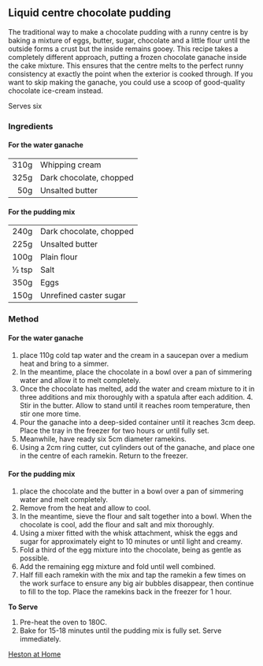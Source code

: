 ## Liquid centre chocolate pudding

The traditional way to make a chocolate pudding with a runny centre is by baking a mixture of eggs, butter, sugar, chocolate and a little flour until the outside forms a crust but the inside remains gooey. This recipe takes a completely different approach, putting a frozen chocolate ganache inside the cake mixture. This ensures that the centre melts to the perfect runny consistency at exactly the point when the exterior is cooked through. If you want to skip making the ganache, you could use a scoop of good-quality chocolate ice-cream instead.

Serves six

### Ingredients

#### For the water ganache

|      |                         |
| ---: | ----------------------- |
| 310g | Whipping cream          |
| 325g | Dark chocolate, chopped |
|  50g | Unsalted butter         |


#### For the pudding mix
|         |                         |
| ------: | ----------------------- |
|    240g | Dark chocolate, chopped |
|    225g | Unsalted butter         |
|    100g | Plain flour             |
| 1⁄2 tsp | Salt                    |
|    350g | Eggs                    |
|    150g | Unrefined caster sugar  |

### Method

#### For the water ganache

1. place 110g cold tap water and the cream in a saucepan over a medium heat and bring to a simmer.
2. In the meantime, place the chocolate in a bowl over a pan of simmering water and allow it to melt completely.
3. Once the chocolate has melted, add the water and cream mixture to it in three additions and mix thoroughly with a spatula after each addition. 4. Stir in the butter. Allow to stand until it reaches room temperature, then stir one more
   time.
4. Pour the ganache into a deep-sided container until it reaches 3cm deep. Place the tray in the freezer for two hours or until fully set. 
5. Meanwhile, have ready six 5cm diameter ramekins.
6. Using a 2cm ring cutter, cut cylinders out of the ganache, and place one in the centre of each ramekin. Return to the freezer.

#### For the pudding mix

1. place the chocolate and the butter in a bowl over a pan of simmering water and melt completely. 
2. Remove from the heat and allow to cool.
3. In the meantime, sieve the flour and salt together into a bowl. When the chocolate is cool, add the flour and salt and mix thoroughly.
4. Using a mixer fitted with the whisk attachment, whisk the eggs and sugar for approximately eight to 10 minutes or until light and creamy.
5. Fold a third of the egg mixture into the chocolate, being as gentle as possible. 
6. Add the remaining egg mixture and fold until well combined.
7. Half fill each ramekin with the mix and tap the ramekin a few times on the work surface to ensure any big air bubbles disappear, then continue to fill to the top. Place the ramekins back in the freezer for 1 hour.

**To Serve**

1. Pre-heat the oven to 180C. 
2. Bake for 15-18 minutes until the pudding mix is fully set. Serve immediately.

[Heston at Home](https://www.librarything.com/work/11790862/book/88951785)
